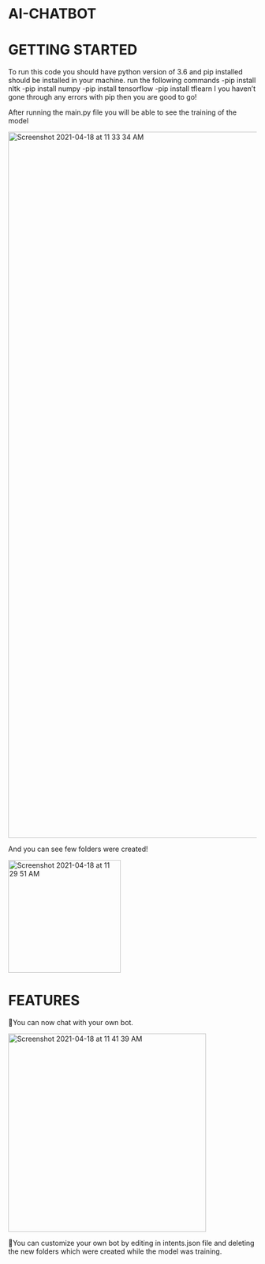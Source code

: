 # AI-CHATBOT

# GETTING STARTED
To run this code you should have python version of 3.6 and pip installed should be installed in your machine. run the following commands
-pip install nltk
-pip install numpy
-pip install tensorflow 
-pip install tflearn
I you haven’t gone through any errors with pip then you are good to go!

After running the main.py file you will be able to see the training of the model

<img width="1428" alt="Screenshot 2021-04-18 at 11 33 34 AM" src="https://user-images.githubusercontent.com/73252546/115135943-ff325200-a039-11eb-9379-7d5dba79fc34.png">

And you can see few folders were created!

<img width="228" alt="Screenshot 2021-04-18 at 11 29 51 AM" src="https://user-images.githubusercontent.com/73252546/115135960-30128700-a03a-11eb-82b3-88f9a6a58717.png">

# FEATURES
You can now chat with your own bot.

<img width="401" alt="Screenshot 2021-04-18 at 11 41 39 AM" src="https://user-images.githubusercontent.com/73252546/115136101-0e65cf80-a03b-11eb-9d42-90df2c120ed8.png">

You can customize your own bot by editing in intents.json file and deleting the new folders which were created while the model was training.
